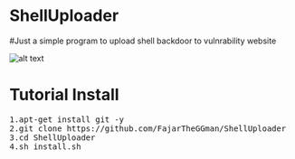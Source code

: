 # ShellUploader
#Just a simple program to upload shell backdoor to vulnrability website 

![alt text](https://github.com/FajarTheGGman/ShellUploader/blob/master/.img/u.PNG)

# Tutorial Install
<pre>
1.apt-get install git -y
2.git clone https://github.com/FajarTheGGman/ShellUploader
3.cd ShellUploader
4.sh install.sh
</pre>
